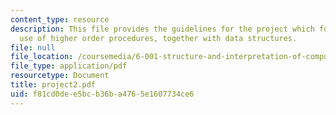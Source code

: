 ```yaml
---
content_type: resource
description: This file provides the guidelines for the project which focuses on the
  use of higher order procedures, together with data structures.
file: null
file_location: /coursemedia/6-001-structure-and-interpretation-of-computer-programs-spring-2005/f81cd0dee5bcb36ba4765e1607734ce6_project2.pdf
file_type: application/pdf
resourcetype: Document
title: project2.pdf
uid: f81cd0de-e5bc-b36b-a476-5e1607734ce6
---
```

